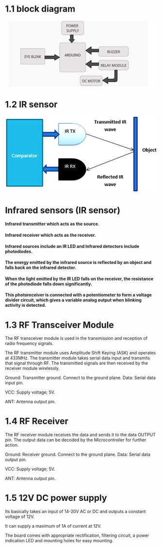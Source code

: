 # 1.1 block diagram
![Capture](https://github.com/shyamsundar1682/M2-embedded/blob/27a9a8f9380b790325654d1b461ff7f5d4d4aac4/project/2_architecture/block%20digram.PNG)



# 1.2 IR sensor
![Capture](https://github.com/shyamsundar1682/M2-embedded/blob/db507e041925743650e02f77cdfd40e19dc996b9/project/1_requirements/Eye-Blink-Sensor-Working.jpg)

 # Infrared sensors (IR sensor)
  #### Infrared transmitter which acts as the source.
  #### Infrared receiver which acts as the receiver.
  #### Infrared sources include an IR LED and Infrared detectors include photodiodes. 
  #### The energy emitted by the infrared source is reflected by an object and falls back on the infrared detector. 
  #### When the light emitted by the IR LED falls on the receiver, the resistance of the photodiode falls down significantly. 
  #### This photoreceiver is connected with a potentiometer to form a voltage divider circuit, which gives a variable analog output when blinking activity is detected.
  
  # 1.3 RF Transceiver Module
  
  The RF transceiver module is used in the transmission and reception of radio frequency signals.

The RF transmitter module uses Amplitude Shift Keying (ASK) and operates at 433MHz. The transmitter module takes serial data input and transmits that signal through RF. The transmitted signals are then received by the receiver module wirelessly.

Ground: Transmitter ground. Connect to the ground plane.
Data: Serial data input pin.

VCC: Supply voltage; 5V.

ANT: Antenna output pin.

# 1.4 RF Receiver

The RF receiver module receives the data and sends it to the data OUTPUT pin. The output data can be decoded by the Microcontroller for further action.

Ground: Receiver ground. Connect to the ground plane.
Data: Serial data output pin.

VCC: Supply voltage; 5V.

ANT: Antenna output pin.

  # 1.5 12V DC power supply
  
  Its basically takes an input of 14-20V AC or DC and outputs a constant voltage of 12V. 
  
  It can supply a maximum of 1A of current at 12V. 
  
  The board comes with appropriate rectification, filtering circuit, a power indication LED and mounting holes for easy mounting.
